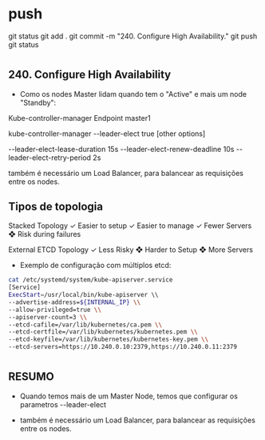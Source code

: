 
# ###################################################################################################################### 
# ###################################################################################################################### 
#  push

git status
git add .
git commit -m "240. Configure High Availability."
git push
git status




# ###################################################################################################################### 
# ###################################################################################################################### 
## 240. Configure High Availability


- Como os nodes Master lidam quando tem o "Active" e mais um node "Standby":

Kube-controller-manager 
Endpoint
master1

kube-controller-manager --leader-elect true [other options]

--leader-elect-lease-duration 15s
--leader-elect-renew-deadline 10s
--leader-elect-retry-period 2s


também é necessário um Load Balancer, para balancear as requisições entre os nodes.



## Tipos de topologia

Stacked Topology
✓ Easier to setup
✓ Easier to manage
✓ Fewer Servers
❖ Risk during failures

External ETCD Topology
✓ Less Risky
❖ Harder to Setup
❖ More Servers



- Exemplo de configuração com múltiplos etcd:

~~~~bash
cat /etc/systemd/system/kube-apiserver.service
[Service]
ExecStart=/usr/local/bin/kube-apiserver \\
--advertise-address=${INTERNAL_IP} \\
--allow-privileged=true \\
--apiserver-count=3 \\
--etcd-cafile=/var/lib/kubernetes/ca.pem \\
--etcd-certfile=/var/lib/kubernetes/kubernetes.pem \\
--etcd-keyfile=/var/lib/kubernetes/kubernetes-key.pem \\
--etcd-servers=https://10.240.0.10:2379,https://10.240.0.11:2379
~~~~




# ###################################################################################################################### 
# ###################################################################################################################### 
## RESUMO

- Quando temos mais de um Master Node, temos que configurar os parametros --leader-elect

- também é necessário um Load Balancer, para balancear as requisições entre os nodes.